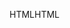 <span data-ttu-id="392fc-101">HTML</span><span class="sxs-lookup"><span data-stu-id="392fc-101">HTML</span></span>